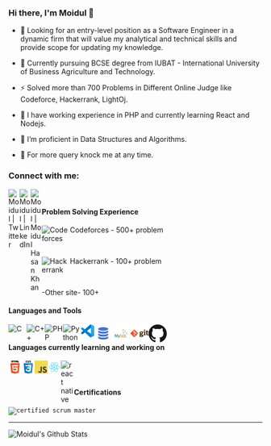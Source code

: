 ### Hi there, I'm Moidul 👋

<!--
**MoidulHasan/MoidulHasan** is a ✨ _special_ ✨ repository because its `README.md` (this file) appears on your GitHub profile.

Here are some ideas to get you started:
-->

- 🔭 Looking for an entry-level position as a Software Engineer in a dynamic firm that will value my analytical and technical skills and provide scope for updating my knowledge.
- 👯 Currently pursuing BCSE degree from IUBAT - International University of Business Agriculture and Technology.
- ⚡ Solved more than 700 Problems in Different Online Judge like Codeforce, Hackerrank, LightOj.
- 🌱 I have working experience in PHP and currently learning React and Nodejs.
- 🤔 I’m proficient in Data Structures and Algorithms.

- 💬 For more query knock me at any time.

### Connect with me:

[<img align="left" alt="Moidul | Twitter" width="22px" src="https://cdn.jsdelivr.net/npm/simple-icons@3.13.0/icons/facebook.svg" />](https://www.facebook.com/antu.khan.988/)
[<img align="left" alt="Moidul | LinkedIn" width="22px" src="https://cdn.jsdelivr.net/npm/simple-icons@v3/icons/linkedin.svg" />](https://www.linkedin.com/in/moidul-hasan-khan)
[<img align="left" alt="Moidul | Moidul Hasan Khan" width="22px" src="https://user-images.githubusercontent.com/54958684/145114356-7d0ba5ab-b372-4478-b51a-d841a6fc8408.png" />](https://www.moidulhasankhan.com)

<br/>

#### Problem Solving Experience

<img align="left" alt="Codeforces" width="56px" src="https://user-images.githubusercontent.com/54958684/145115400-c972a4ea-3de3-4199-85c5-ac892787ee50.png" /> Codeforces - 500+ problem

<br>

<img align="left" alt="Hackerrank" width="56px" src="https://user-images.githubusercontent.com/54958684/145116043-c763835e-c42f-48e1-be59-0d9ebd8d00fe.png" /> Hackerrank - 100+ problem 

<br>

-Other site- 100+
<br/>

#### Languages and Tools
<img align="left" alt="C" width="36px" src="https://user-images.githubusercontent.com/54958684/145114164-80794e54-6957-49b5-88e3-6ff780a6a8b0.png" />
<img align="left" alt="C++" width="36px" src="https://user-images.githubusercontent.com/54958684/145114626-4e098d7e-3367-4b27-9a9f-f74c0a4993de.png" />
<img align="left" alt="PHP" width="36px" src="https://user-images.githubusercontent.com/54958684/145114775-0d037810-4a54-49b5-b580-9a7679a27e68.png" />
<img align="left" alt="Python" width="36px" src="https://user-images.githubusercontent.com/54958684/145119737-2a981441-b92b-4c48-aac9-10a0573a5769.png" />
<img align="left" alt="Visual Studio Code" width="26px" src="https://raw.githubusercontent.com/github/explore/80688e429a7d4ef2fca1e82350fe8e3517d3494d/topics/visual-studio-code/visual-studio-code.png" />
<img align="left" alt="SQL" width="36px" src="https://raw.githubusercontent.com/github/explore/80688e429a7d4ef2fca1e82350fe8e3517d3494d/topics/sql/sql.png" />
<img align="left" alt="mysql" width="36px" src="https://raw.githubusercontent.com/github/explore/80688e429a7d4ef2fca1e82350fe8e3517d3494d/topics/mysql/mysql.png" />
<img align="left" alt="Git" width="36px" src="https://raw.githubusercontent.com/github/explore/80688e429a7d4ef2fca1e82350fe8e3517d3494d/topics/git/git.png" />
<img align="left" alt="github" width="36px" src="https://raw.githubusercontent.com/github/explore/78df643247d429f6cc873026c0622819ad797942/topics/github/github.png" />

<br/>


#### Languages currently learning and working on

<img align="left" alt="HTML5" width="26px" src="https://raw.githubusercontent.com/github/explore/80688e429a7d4ef2fca1e82350fe8e3517d3494d/topics/html/html.png" />
<img align="left" alt="css3" width="26px" src="https://raw.githubusercontent.com/github/explore/80688e429a7d4ef2fca1e82350fe8e3517d3494d/topics/css/css.png" />
<img align="left" alt="JavaScript" width="26px" src="https://raw.githubusercontent.com/github/explore/80688e429a7d4ef2fca1e82350fe8e3517d3494d/topics/javascript/javascript.png" />
<img align="left" alt="react native" width="26px" src="https://raw.githubusercontent.com/github/explore/80688e429a7d4ef2fca1e82350fe8e3517d3494d/topics/react/react.png" />
<img align="left" alt="react native" width="26px" src="https://user-images.githubusercontent.com/54958684/145115118-d2a12762-c5ad-4c86-82e2-e92b4d6e9c25.png" />

<br />
<br />


#### Certifications

<code><img height= "40" alt="certified scrum master" src="https://user-images.githubusercontent.com/54958684/145118501-34cdd4c3-6cef-4bde-9c85-4591a12519ef.png"></code>

---

<img align="left" alt="Moidul's Github Stats" src="https://github-readme-stats.vercel.app/api?username=MoidulHasan&count_private=true&show_icons=true&hide_border=true" />

<br />
